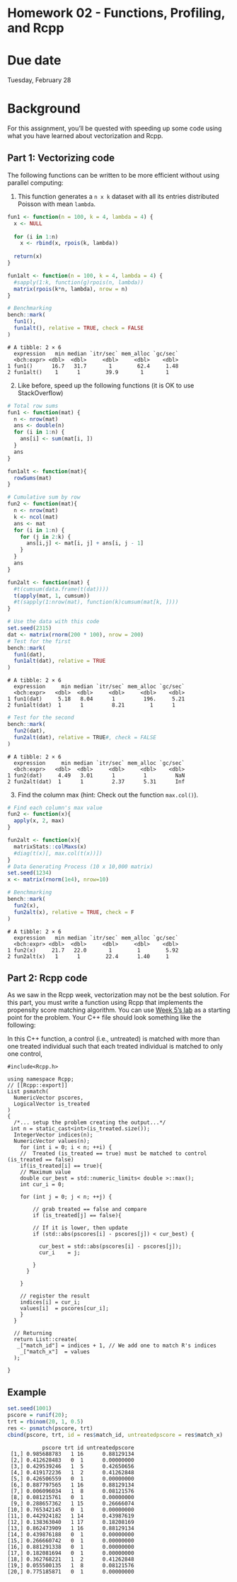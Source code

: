 Homework 02 - Functions, Profiling, and Rcpp
================

# Due date

Tuesday, February 28

# Background

For this assignment, you’ll be quested with speeding up some code using
what you have learned about vectorization and Rcpp.

## Part 1: Vectorizing code

The following functions can be written to be more efficient without
using parallel computing:

1.  This function generates a `n x k` dataset with all its entries
    distributed Poisson with mean `lambda`.

``` r
fun1 <- function(n = 100, k = 4, lambda = 4) {
  x <- NULL
  
  for (i in 1:n)
    x <- rbind(x, rpois(k, lambda))
  
  return(x)
}

fun1alt <- function(n = 100, k = 4, lambda = 4) {
  #sapply(1:k, function(g)rpois(n, lambda))
  matrix(rpois(k*n, lambda), nrow = n)
}

# Benchmarking
bench::mark(
  fun1(),
  fun1alt(), relative = TRUE, check = FALSE
)
```

    # A tibble: 2 × 6
      expression   min median `itr/sec` mem_alloc `gc/sec`
      <bch:expr> <dbl>  <dbl>     <dbl>     <dbl>    <dbl>
    1 fun1()      16.7   31.7       1        62.4     1.48
    2 fun1alt()    1      1        39.9       1       1   

2.  Like before, speed up the following functions (it is OK to use
    StackOverflow)

``` r
# Total row sums
fun1 <- function(mat) {
  n <- nrow(mat)
  ans <- double(n) 
  for (i in 1:n) {
    ans[i] <- sum(mat[i, ])
  }
  ans
}

fun1alt <- function(mat){
  rowSums(mat)
}

# Cumulative sum by row
fun2 <- function(mat){
  n <- nrow(mat)
  k <- ncol(mat)
  ans <- mat
  for (i in 1:n) {
    for (j in 2:k) {
      ans[i,j] <- mat[i, j] + ans[i, j - 1]
    }
  }
  ans
}

fun2alt <- function(mat) {
  #t(cumsum(data.frame(t(dat))))
  t(apply(mat, 1, cumsum))
  #t(sapply(1:nrow(mat), function(k)cumsum(mat[k, ])))
}

# Use the data with this code
set.seed(2315)
dat <- matrix(rnorm(200 * 100), nrow = 200)
# Test for the first
bench::mark(
  fun1(dat),
  fun1alt(dat), relative = TRUE
)
```

    # A tibble: 2 × 6
      expression     min median `itr/sec` mem_alloc `gc/sec`
      <bch:expr>   <dbl>  <dbl>     <dbl>     <dbl>    <dbl>
    1 fun1(dat)     5.18   8.04      1         196.     5.21
    2 fun1alt(dat)  1      1         8.21        1      1   

``` r
# Test for the second
bench::mark(
  fun2(dat),
  fun2alt(dat), relative = TRUE#, check = FALSE
)
```

    # A tibble: 2 × 6
      expression     min median `itr/sec` mem_alloc `gc/sec`
      <bch:expr>   <dbl>  <dbl>     <dbl>     <dbl>    <dbl>
    1 fun2(dat)     4.49   3.01      1         1         NaN
    2 fun2alt(dat)  1      1         2.37      5.31      Inf

3.  Find the column max (hint: Check out the function `max.col()`).

``` r
# Find each column's max value
fun2 <- function(x){
  apply(x, 2, max)
}

fun2alt <- function(x){
  matrixStats::colMaxs(x)
  #diag(t(x)[, max.col(t(x))])
}
# Data Generating Process (10 x 10,000 matrix)
set.seed(1234)
x <- matrix(rnorm(1e4), nrow=10)

# Benchmarking
bench::mark(
  fun2(x),
  fun2alt(x), relative = TRUE, check = F
)
```

    # A tibble: 2 × 6
      expression   min median `itr/sec` mem_alloc `gc/sec`
      <bch:expr> <dbl>  <dbl>     <dbl>     <dbl>    <dbl>
    1 fun2(x)     21.7   22.0       1        1        5.92
    2 fun2alt(x)   1      1        22.4      1.40     1   

## Part 2: Rcpp code

As we saw in the Rcpp week, vectorization may not be the best solution.
For this part, you must write a function using Rcpp that implements the
propensity score matching algorithm. You can use [Week 5’s
lab](https://github.com/UofUEpiBio/PHS7045-advanced-programming/issues/8#issuecomment-1424974938)
as a starting point for the problem. Your C++ file should look something
like the following:

In this C++ function, a control (i.e., untreated) is matched with more
than one treated individual such that each treated individual is matched
to only one control,

``` rcpp
#include<Rcpp.h>

using namespace Rcpp;
// [[Rcpp::export]]
List psmatch(
  NumericVector pscores,
  LogicalVector is_treated
)
{
  /*... setup the problem creating the output...*/
 int n = static_cast<int>(is_treated.size());
  IntegerVector indices(n);
  NumericVector values(n);
    for (int i = 0; i < n; ++i) {
    //  Treated (is_treated == true) must be matched to control (is_treated == false)
    if(is_treated[i] == true){
    // Maximum value
    double cur_best = std::numeric_limits< double >::max();
    int cur_i = 0;
    
    for (int j = 0; j < n; ++j) {
      
        // grab treated == false and compare
        if (is_treated[j] == false){
          
        // If it is lower, then update
        if (std::abs(pscores[i] - pscores[j]) < cur_best) {
          
          cur_best = std::abs(pscores[i] - pscores[j]);
          cur_i    = j;
          
        }
      }
          
    }
    
    // register the result
    indices[i] = cur_i;
    values[i]  = pscores[cur_i];
    } 
  }
  
  // Returning
  return List::create(
   _["match_id"] = indices + 1, // We add one to match R's indices
    _["match_x"]  = values 
  );

}
```

## Example

``` r
set.seed(1001)
pscore = runif(20);
trt = rbinom(20, 1, 0.5)
res <- psmatch(pscore, trt)
cbind(pscore, trt, id = res$match_id, untreatedpscore = res$match_x)
```

               pscore trt id untreatedpscore
     [1,] 0.985688783   1 16      0.88129134
     [2,] 0.412628483   0  1      0.00000000
     [3,] 0.429539246   1  5      0.42650656
     [4,] 0.419172236   1  2      0.41262848
     [5,] 0.426506559   0  1      0.00000000
     [6,] 0.887797565   1 16      0.88129134
     [7,] 0.006096034   1  8      0.08121576
     [8,] 0.081215761   0  1      0.00000000
     [9,] 0.288657362   1 15      0.26666074
    [10,] 0.765342145   0  1      0.00000000
    [11,] 0.442924182   1 14      0.43987619
    [12,] 0.138363040   1 17      0.18208169
    [13,] 0.862473909   1 16      0.88129134
    [14,] 0.439876188   0  1      0.00000000
    [15,] 0.266660742   0  1      0.00000000
    [16,] 0.881291338   0  1      0.00000000
    [17,] 0.182081694   0  1      0.00000000
    [18,] 0.362768221   1  2      0.41262848
    [19,] 0.055500135   1  8      0.08121576
    [20,] 0.775185871   0  1      0.00000000
